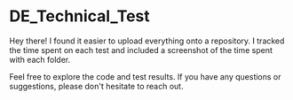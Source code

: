 # DE_Technical_Test

Hey there! I found it easier to upload everything onto a repository. I tracked the time spent on each test and included a screenshot of the time spent with each folder.

Feel free to explore the code and test results. If you have any questions or suggestions, please don't hesitate to reach out.
